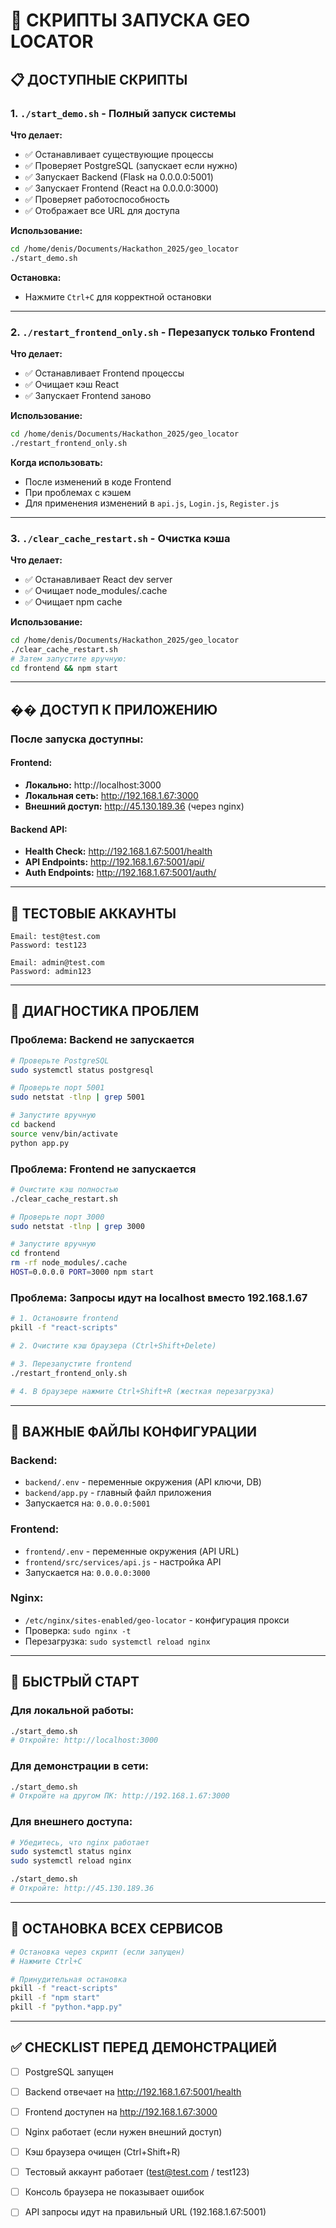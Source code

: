 # 🚀 СКРИПТЫ ЗАПУСКА GEO LOCATOR

## 📋 **ДОСТУПНЫЕ СКРИПТЫ**

### **1. `./start_demo.sh` - Полный запуск системы**

**Что делает:**
- ✅ Останавливает существующие процессы
- ✅ Проверяет PostgreSQL (запускает если нужно)
- ✅ Запускает Backend (Flask на 0.0.0.0:5001)
- ✅ Запускает Frontend (React на 0.0.0.0:3000)
- ✅ Проверяет работоспособность
- ✅ Отображает все URL для доступа

**Использование:**
```bash
cd /home/denis/Documents/Hackathon_2025/geo_locator
./start_demo.sh
```

**Остановка:**
- Нажмите `Ctrl+C` для корректной остановки

---

### **2. `./restart_frontend_only.sh` - Перезапуск только Frontend**

**Что делает:**
- ✅ Останавливает Frontend процессы
- ✅ Очищает кэш React
- ✅ Запускает Frontend заново

**Использование:**
```bash
cd /home/denis/Documents/Hackathon_2025/geo_locator
./restart_frontend_only.sh
```

**Когда использовать:**
- После изменений в коде Frontend
- При проблемах с кэшем
- Для применения изменений в `api.js`, `Login.js`, `Register.js`

---

### **3. `./clear_cache_restart.sh` - Очистка кэша**

**Что делает:**
- ✅ Останавливает React dev server
- ✅ Очищает node_modules/.cache
- ✅ Очищает npm cache

**Использование:**
```bash
cd /home/denis/Documents/Hackathon_2025/geo_locator
./clear_cache_restart.sh
# Затем запустите вручную:
cd frontend && npm start
```

---

## �� **ДОСТУП К ПРИЛОЖЕНИЮ**

### **После запуска доступны:**

#### **Frontend:**
- **Локально:** http://localhost:3000
- **Локальная сеть:** http://192.168.1.67:3000
- **Внешний доступ:** http://45.130.189.36 (через nginx)

#### **Backend API:**
- **Health Check:** http://192.168.1.67:5001/health
- **API Endpoints:** http://192.168.1.67:5001/api/
- **Auth Endpoints:** http://192.168.1.67:5001/auth/

---

## 👤 **ТЕСТОВЫЕ АККАУНТЫ**

```
Email: test@test.com
Password: test123

Email: admin@test.com
Password: admin123
```

---

## 🔧 **ДИАГНОСТИКА ПРОБЛЕМ**

### **Проблема: Backend не запускается**

```bash
# Проверьте PostgreSQL
sudo systemctl status postgresql

# Проверьте порт 5001
sudo netstat -tlnp | grep 5001

# Запустите вручную
cd backend
source venv/bin/activate
python app.py
```

### **Проблема: Frontend не запускается**

```bash
# Очистите кэш полностью
./clear_cache_restart.sh

# Проверьте порт 3000
sudo netstat -tlnp | grep 3000

# Запустите вручную
cd frontend
rm -rf node_modules/.cache
HOST=0.0.0.0 PORT=3000 npm start
```

### **Проблема: Запросы идут на localhost вместо 192.168.1.67**

```bash
# 1. Остановите frontend
pkill -f "react-scripts"

# 2. Очистите кэш браузера (Ctrl+Shift+Delete)

# 3. Перезапустите frontend
./restart_frontend_only.sh

# 4. В браузере нажмите Ctrl+Shift+R (жесткая перезагрузка)
```

---

## 📝 **ВАЖНЫЕ ФАЙЛЫ КОНФИГУРАЦИИ**

### **Backend:**
- `backend/.env` - переменные окружения (API ключи, DB)
- `backend/app.py` - главный файл приложения
- Запускается на: `0.0.0.0:5001`

### **Frontend:**
- `frontend/.env` - переменные окружения (API URL)
- `frontend/src/services/api.js` - настройка API
- Запускается на: `0.0.0.0:3000`

### **Nginx:**
- `/etc/nginx/sites-enabled/geo-locator` - конфигурация прокси
- Проверка: `sudo nginx -t`
- Перезагрузка: `sudo systemctl reload nginx`

---

## 🎯 **БЫСТРЫЙ СТАРТ**

### **Для локальной работы:**
```bash
./start_demo.sh
# Откройте: http://localhost:3000
```

### **Для демонстрации в сети:**
```bash
./start_demo.sh
# Откройте на другом ПК: http://192.168.1.67:3000
```

### **Для внешнего доступа:**
```bash
# Убедитесь, что nginx работает
sudo systemctl status nginx
sudo systemctl reload nginx

./start_demo.sh
# Откройте: http://45.130.189.36
```

---

## 🛑 **ОСТАНОВКА ВСЕХ СЕРВИСОВ**

```bash
# Остановка через скрипт (если запущен)
# Нажмите Ctrl+C

# Принудительная остановка
pkill -f "react-scripts"
pkill -f "npm start"
pkill -f "python.*app.py"
```

---

## ✅ **CHECKLIST ПЕРЕД ДЕМОНСТРАЦИЕЙ**

- [ ] PostgreSQL запущен
- [ ] Backend отвечает на http://192.168.1.67:5001/health
- [ ] Frontend доступен на http://192.168.1.67:3000
- [ ] Nginx работает (если нужен внешний доступ)
- [ ] Кэш браузера очищен (Ctrl+Shift+R)
- [ ] Тестовый аккаунт работает (test@test.com / test123)
- [ ] Консоль браузера не показывает ошибок
- [ ] API запросы идут на правильный URL (192.168.1.67:5001)

